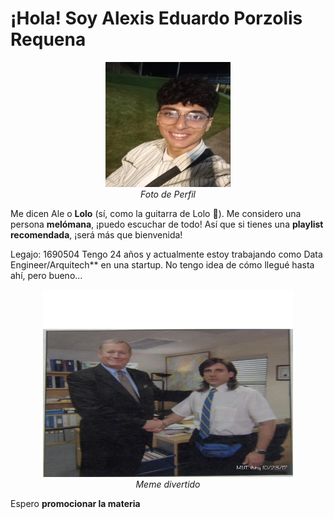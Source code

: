 # ¡Hola! Soy **Alexis Eduardo Porzolis Requena** 

<p align="center">
  <img src="https://github.com/pdepman/2025-tp0-presentacion-Alexis-Porzolis/blob/master/assets/face_photo.png?raw=true" alt="Foto de Perfil" width="200" height="200"/>
  <br>
  <i>Foto de Perfil</i>
</p>

Me dicen Ale o **Lolo** (sí, como la guitarra de Lolo 🎸). Me considero una persona **melómana**, 
¡puedo escuchar de todo! Así que si tienes una **playlist recomendada**, ¡será más que bienvenida!

Legajo: 1690504 
Tengo 24 años  y actualmente estoy trabajando como Data Engineer/Arquitech** en una startup. 
No tengo idea de cómo llegué hasta ahí, pero bueno... 

<p align="center">
  <img src="https://github.com/pdepman/2025-tp0-presentacion-Alexis-Porzolis/blob/master/assets/meme_theoffice.jpg?raw=true" alt="Meme divertido" width="400" height="300"/>
  <br>
  <i>Meme divertido</i>
</p>

Espero **promocionar la materia** 